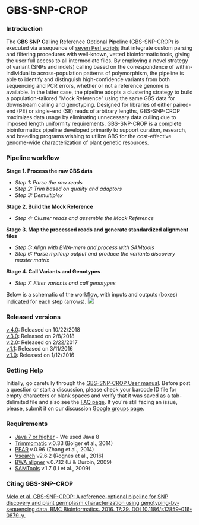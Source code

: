 # GBS-SNP-CROP

### Introduction
The **GBS** **SNP** **C**alling **R**eference **O**ptional **P**ipeline (GBS-SNP-CROP) is executed via a sequence of [seven Perl scripts][4] that integrate custom parsing and filtering procedures with well-known, vetted bioinformatic tools, giving the user full access to all intermediate files. By employing a novel strategy of variant (SNPs and indels) calling based on the correspondence of within-individual to across-population patterns of polymorphism, the pipeline is able to identify and distinguish high-confidence variants from both sequencing and PCR errors, whether or not a reference genome is available. In the latter case, the pipeline adopts a clustering strategy to build a population-tailored "Mock Reference" using the same GBS data for downstream calling and genotyping. Designed for libraries of either paired-end (PE) or single-end (SE) reads of arbitrary lengths, GBS-SNP-CROP maximizes data usage by eliminating unnecessary data culling due to imposed length uniformity requirements. GBS-SNP-CROP is a complete bioinformatics pipeline developed primarily to support curation, research, and breeding programs wishing to utilize GBS for the cost-effective genome-wide characterization of plant genetic resources.

### Pipeline workflow
**Stage 1. Process the raw GBS data**  
- *Step 1: Parse the raw reads*  
- *Step 2: Trim based on quality and adaptors*  
- *Step 3: Demultiplex*

**Stage 2. Build the Mock Reference**   
- *Step 4: Cluster reads and assemble the Mock Reference*

**Stage 3. Map the processed reads and generate standardized alignment files**  
- *Step 5: Align with BWA-mem and process with SAMtools*  
- *Step 6: Parse mpileup output and produce the variants discovery master matrix*

**Stage 4. Call Variants and Genotypes**  
- *Step 7: Filter variants and call genotypes*

Below is a schematic of the workflow, with inputs and outputs (boxes) indicated for each step (arrows). 
![](https://github.com/halelab/GBS-SNP-CROP/blob/master/images/workflow.jpg)

### Released versions
[v.4.0][18]: Released on 10/22/2018  
[v.3.0][16]: Released on 2/8/2018  
[v.2.0][14]: Released on 2/22/2017  
[v.1.1][13]: Released on 3/11/2016  
[v.1.0][12]: Released on 1/12/2016

### Getting Help
Initially, go carefully through the [GBS-SNP-CROP User manual][2]. Before post a question or start a discussion, please check your barcode ID file for empty characters or blank spaces and verify that it was saved as a tab-delimited file and also see the [FAQ page][17]. If you're still facing an issue, please, submit it on our discussion [Google groups page][5].

### Requirements
* [Java 7 or higher][6] - We used Java 8
* [Trimmomatic][7] v.0.33 (Bolger et al., 2014)
* [PEAR][8] v.0.96 (Zhang et al., 2014)
* [Vsearch][9] v2.6.2 (Rognes et al., 2016)
* [BWA aligner][10] v.0.7.12 (Li & Durbin, 2009)
* [SAMTools][11] v.1.7 (Li et al., 2009)

### Citing GBS-SNP-CROP
[Melo et al. GBS-SNP-CROP: A reference-optional pipeline for SNP discovery and plant germplasm characterization using genotyping-by-sequencing data. BMC Bioinformatics. 2016. 17:29. DOI 10.1186/s12859-016-0879-y.][1]

[1]:https://bmcbioinformatics.biomedcentral.com/articles/10.1186/s12859-016-0879-y
[2]:https://github.com/halelab/GBS-SNP-CROP/wiki/GBS-SNP-CROP-User-Manual-(v.4.0)
[3]:http://www.halelab.org
[4]:https://github.com/halelab/GBS-SNP-CROP/tree/master/GBS-SNP-CROP-scripts
[5]:https://groups.google.com/forum/#!forum/gbs-snp-crop
[6]:https://www.java.com/en/
[7]:http://www.usadellab.org/cms/?page=trimmomatic
[8]:https://www.h-its.org/en/research/sco/software/#NextGenerationSequencingSequenceAnalysis
[9]: https://github.com/torognes/vsearch
[10]:http://bio-bwa.sourceforge.net
[11]:http://samtools.sourceforge.net
[12]:https://github.com/halelab/GBS-SNP-CROP/releases/tag/v.1.0
[13]:https://github.com/halelab/GBS-SNP-CROP/releases/tag/v.1.1
[14]:https://github.com/halelab/GBS-SNP-CROP/releases/tag/v.2.0
[15]:http://www.usadellab.org/cms/uploads/supplementary/Trimmomatic/TrimmomaticManual_V0.32.pdf
[16]:https://github.com/halelab/GBS-SNP-CROP/releases/tag/v.3.0
[17]:https://github.com/halelab/GBS-SNP-CROP/wiki/Frequently-Asked-Questions-(FAQs)
[18]:https://github.com/halelab/GBS-SNP-CROP/releases/tag/v.4.0
